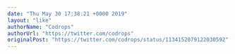 ```yaml
---
date: "Thu May 30 17:38:21 +0000 2019"
layout: "like"
authorName: "Codrops"
authorUrl: "https://twitter.com/codrops"
originalPost: "https://twitter.com/codrops/status/1134152079122030592"
---
```


